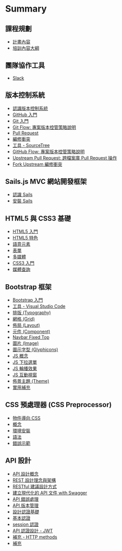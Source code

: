 # Summary

## 課程規劃

* [計畫內容](objective.md)
* [培訓內容大綱](outline.md)

## 團隊協作工具

* [Slack](tools/slack/README.md)

## 版本控制系統

* [認識版本控制系統](vcs/README.md)
* [GitHub 入門](vcs/github/README.md)
* [Git 入門](vcs/git/README.md)
* [Git Flow: 專案版本控管策略說明](vcs/git/flow/README.md)
* [Pull Request](vcs/git/pull-request/README.md)
* [編修衝突](vcs/git/conflict/README.md)
* [工具 - SourceTree](tools/sourcetree/README.md)
* [GitHub Flow: 專案版本控管策略說明](vcs/git/githubflow/README.md)
* [Upstream Pull Request: 跨檔案庫 Pull Request 操作](vcs/git/upstream-pull-request/README.md)
* [Fork Upstream 編修衝突](vcs/git/fork-upstream-conflict/README.md)

## Sails.js MVC 網站開發框架

* [認識 Sails](sailsjs/README.md)
* [安裝 Sails](sailsjs/install/README.md)

## HTML5 與 CSS3 基礎

* [HTML5 入門](html5/README.md)
* [HTML5 特色](html5/characteristic/README.md)
* [語意元素](html5/semantic/README.md)
* [表單](html5/form/README.md)
* [多媒體](html5/media/README.md)
* [CSS3 入門](html5/css3/README.md)
* [媒體查詢](html5/mediaqueries/README.md)

## Bootstrap 框架

* [Bootstrap 入門](bootstrap/README.md)
* [工具 - Visual Studio Code](tools/vscode/README.md)
* [排版 (Typography)](bootstrap/typography/README.md)
* [網格 (Grid)](bootstrap/grid/README.md)
* [佈局 (Layout)](bootstrap/layout/README.md)
* [元件 (Component)](bootstrap/components/README.md)
* [Navbar Fixed Top](bootstrap/navbar-fixed-top/README.md)
* [圖片 (Image)](bootstrap/image/README.md)
* [圖示字型 (Glyphicons)](bootstrap/glyphicons/README.md)
* [JS 概念](bootstrap/js/README.md)
* [JS 下拉選單](bootstrap/js-dropdown/README.md)
* [JS 輪播效果](bootstrap/js-carousel/README.md)
* [JS 互動視窗](bootstrap/js-modal/README.md)
* [佈景主題 (Theme)](bootstrap/theme/README.md)
* [實用補充](bootstrap/tips/README.md)

<!--
* [JS 折疊與手風琴效果](bootstrap/js-collapse/README.md)
* [JS 頁籤](bootstrap/js-tab/README.md)
-->

## CSS 預處理器 (CSS Preprocessor)

* [物件導向 CSS](preprocessor/oocss/README.md)
* [概念](preprocessor/README.md)
* [環境安裝](preprocessor/install/README.md)
* [語法](preprocessor/syntax/README.md)
* [錯誤示範](preprocessor/not-good/README.md)

## API 設計

* [API 設計概念](api-design/README.md)
* [REST 設計理念與架構](api-design/rest/README.md)
* [RESTful 建議設計方式](api-design/restful/README.md)
* [建立現代化的 API 文件 with Swagger](api-design/document/README.md)
* [API 錯誤處理](api-design/error/README.md)
* [API 版本管理](api-design/version/README.md)
* [設計認證基礎](api-design/authentication/README.md)
* [基本認證](api-design/authentication/basic.md)
* [session 認證](api-design/authentication/session.md)
* [API 認證設計 - JWT](api-design/authentication/jwt.md)
* [補充 - HTTP methods](api-design/mise/http-methods.md)
* [補充](api-design/mise/README.md)

<!-- * [API 安全](api-design/security/README.md) -->

<!--
* [XSS 攻擊](api-design/security/attack/xss.md)
* [DOS 攻擊](api-design/security/attack/dos.md)
* [CSRF 攻擊](api-design/security/attack/csrf.md)
* [SQL Injection](api-design/security/attack/sql-injection.md)
 -->

<!--
* [補充](api-design/mise/README.md)
* [GraphQL](api-design/graphql/README.md)
-->
